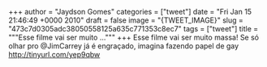 
+++
author = "Jaydson Gomes"
categories = ["tweet"]
date = "Fri Jan 15 21:46:49 +0000 2010"
draft = false
image = "{TWEET_IMAGE}"
slug = "473c7d0305adc38050558125a635c771353c8ec7"
tags = ["tweet"]
title = """Esse filme vai ser muito ..."""
+++
Esse filme vai ser muito massa! Se só olhar pro @JimCarrey já é engraçado, imagina fazendo papel de gay http://tinyurl.com/yep9qbw
